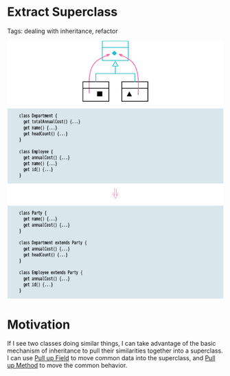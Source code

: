 # Extract Superclass

Tags: dealing with inheritance, refactor

![Picture](Untitled.png)

# Motivation

If I see two classes doing similar things, I can take advantage of the basic mechanism of inheritance to pull their similarities together into a superclass. I can use [Pull up Field](Pull%20up%20Field%203179dccab395439bbe6ed384c7422f30.md)  to move common data into the superclass, and [Pull up Method](Pull%20up%20Method%2085b731771ff546bd9511d54d927a9d96.md)  to move the common behavior.